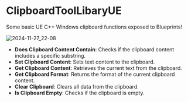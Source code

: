 # ClipboardToolLibaryUE
Some basic UE C++ Windows clipboard functions exposed to Blueprints!

![2024-11-27_22-08](https://github.com/user-attachments/assets/d104b630-819d-4613-ad94-510498e9ce1e)

- **Does Clipboard Content Contain**: Checks if the clipboard content includes a specific substring.  
- **Set Clipboard Content**: Sets text content to the clipboard.  
- **Get Clipboard Content**: Retrieves the current text from the clipboard.  
- **Get Clipboard Format**: Returns the format of the current clipboard content.  
- **Clear Clipboard**: Clears all data from the clipboard.  
- **Is Clipboard Empty**: Checks if the clipboard is empty.  
